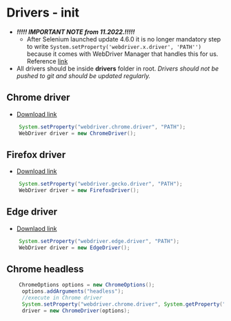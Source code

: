 # Drivers - init

* **_!!!!! IMPORTANT NOTE from 11.2022.!!!!!_** 
  * After Selenium launched update 4.6.0 it is no longer mandatory step to write `System.setProperty('webdriver.x.driver', 'PATH'')` because it comes with WebDriver Manager that handles this for us. Reference [link](https://www.selenium.dev/blog/2022/introducing-selenium-manager/)
* All drivers should be inside **drivers** folder in root. _Drivers should not be pushed to git and should be updated regularly._

## Chrome driver

* [Download link](https://chromedriver.chromium.org/downloads)

```java
    System.setProperty("webdriver.chrome.driver", "PATH");
    WebDriver driver = new ChromeDriver();
```

## Firefox driver

* [Download link](https://github.com/mozilla/geckodriver/releases)

```java
    System.setProperty("webdriver.gecko.driver", "PATH");
    WebDriver driver = new FirefoxDriver();
```

## Edge driver

* [Downlaod link](https://developer.microsoft.com/en-us/microsoft-edge/tools/webdriver/)

```java
    System.setProperty("webdriver.edge.driver", "PATH");
    WebDriver driver = new EdgeDriver();
```

## Chrome headless

```java
    ChromeOptions options = new ChromeOptions();
     options.addArguments("headless");
     //execute in Chrome driver
     System.setProperty("webdriver.chrome.driver", System.getProperty("user.dir") +"PATH;
     driver = new ChromeDriver(options);
```

